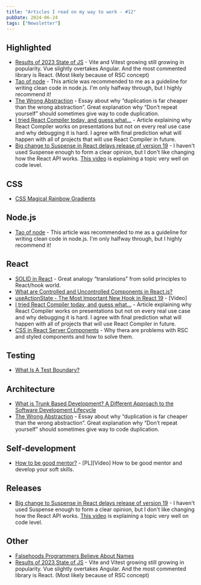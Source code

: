 ```yaml
---
title: "Articles I read on my way to work - #12"
pubDate: 2024-06-24
tags: ["Newsletter"]
---
```


## Highlighted
- [Results of 2023 State of JS](https://2023.stateofjs.com/en-US)  - Vite and Vitest growing still growing in popularity. Vue slightly overtakes Angular. And the most commented library is React. (Most likely because of RSC concept)
- [Tao of node](https://alexkondov.com/tao-of-node/)  - This article was recommended to me as a guideline for writing clean code in node.js. I'm only halfway through, but I highly recommend it!
- [The Wrong Abstraction](https://sandimetz.com/blog/2016/1/20/the-wrong-abstraction)  - Essay about why “duplication is far cheaper than the wrong abstraction”. Great explanation why “Don’t repeat yourself” should sometimes give way to code duplication.
- [I tried React Compiler today, and guess what...](https://www.developerway.com/posts/i-tried-react-compiler)  - Article explaining why React Compiler works on presentations but not on every real use case and why debugging it is hard. I agree with final prediction what will happen with all of projects that will use React Compiler in future.
- [Big change to Suspense in React delays release of version 19](https://tkdodo.eu/blog/react-19-and-suspense-a-drama-in-3-acts)  - I haven't used Suspense enough to form a clear opinion, but I don't like changing how the React API works. [This video](https://www.youtube.com/watch?v=sgnw8dRZa3Q) is explaining a topic very well on code level.

## CSS
- [CSS Magical Rainbow Gradients](https://www.joshwcomeau.com/react/rainbow-button/)

## Node.js
- [Tao of node](https://alexkondov.com/tao-of-node/)  - This article was recommended to me as a guideline for writing clean code in node.js. I'm only halfway through, but I highly recommend it!

## React
- [SOLID in React](https://www.perssondennis.com/articles/write-solid-react-hooks)  - Great analogy “translations” from solid principles to React/hook world.
- [What are Controlled and Uncontrolled Components in React.js?](https://www.freecodecamp.org/news/what-are-controlled-and-uncontrolled-components-in-react/)
- [useActionState - The Most Important New Hook in React 19](https://www.youtube.com/watch?v=GgyP0_b-WPY)  - [Video]
- [I tried React Compiler today, and guess what...](https://www.developerway.com/posts/i-tried-react-compiler)  - Article explaining why React Compiler works on presentations but not on every real use case and why debugging it is hard. I agree with final prediction what will happen with all of projects that will use React Compiler in future.
- [CSS in React Server Components](https://www.joshwcomeau.com/react/css-in-rsc/)  - Why thera are problems with RSC and styled components and how to solve them.

## Testing
- [What Is A Test Boundary?](https://www.epicweb.dev/what-is-a-test-boundary)

## Architecture
- [What is Trunk Based Development? A Different Approach to the Software Development Lifecycle](https://www.freecodecamp.org/news/what-is-trunk-based-development/)
- [The Wrong Abstraction](https://sandimetz.com/blog/2016/1/20/the-wrong-abstraction)  - Essay about why “duplication is far cheaper than the wrong abstraction”. Great explanation why “Don’t repeat yourself” should sometimes give way to code duplication.

## Self-development
- [How to be good mentor?](https://www.youtube.com/watch?v=_xsTGVTE1JE)  - [PL][Video] How to be good mentor and develop your soft skills.

## Releases
- [Big change to Suspense in React delays release of version 19](https://tkdodo.eu/blog/react-19-and-suspense-a-drama-in-3-acts)  - I haven't used Suspense enough to form a clear opinion, but I don't like changing how the React API works. [This video](https://www.youtube.com/watch?v=sgnw8dRZa3Q) is explaining a topic very well on code level.

## Other
- [Falsehoods Programmers Believe About Names](https://www.kalzumeus.com/2010/06/17/falsehoods-programmers-believe-about-names/)
- [Results of 2023 State of JS](https://2023.stateofjs.com/en-US)  - Vite and Vitest growing still growing in popularity. Vue slightly overtakes Angular. And the most commented library is React. (Most likely because of RSC concept)

